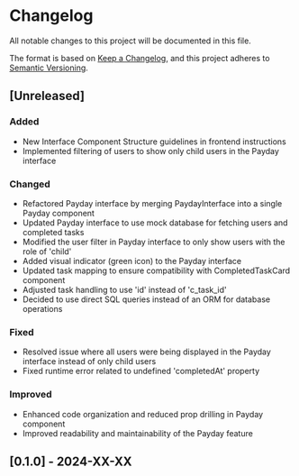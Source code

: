 # Changelog

All notable changes to this project will be documented in this file.

The format is based on [Keep a Changelog](https://keepachangelog.com/en/1.0.0/),
and this project adheres to [Semantic Versioning](https://semver.org/spec/v2.0.0.html).

## [Unreleased]

### Added

- New Interface Component Structure guidelines in frontend instructions
- Implemented filtering of users to show only child users in the Payday interface

### Changed

- Refactored Payday interface by merging PaydayInterface into a single Payday component
- Updated Payday interface to use mock database for fetching users and completed tasks
- Modified the user filter in Payday interface to only show users with the role of 'child'
- Added visual indicator (green icon) to the Payday interface
- Updated task mapping to ensure compatibility with CompletedTaskCard component
- Adjusted task handling to use 'id' instead of 'c_task_id'
- Decided to use direct SQL queries instead of an ORM for database operations

### Fixed

- Resolved issue where all users were being displayed in the Payday interface instead of only child users
- Fixed runtime error related to undefined 'completedAt' property

### Improved

- Enhanced code organization and reduced prop drilling in Payday component
- Improved readability and maintainability of the Payday feature

## [0.1.0] - 2024-XX-XX
